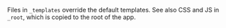 Files in `_templates` override the default templates. See also CSS and JS in `_root`, which is copied to the root of the app.